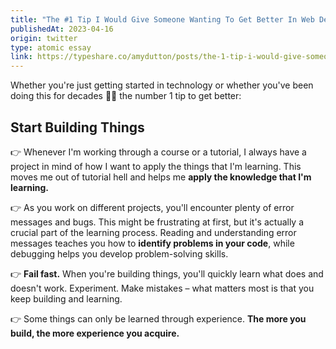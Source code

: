 ```yaml
---
title: "The #1 Tip I Would Give Someone Wanting To Get Better In Web Development"
publishedAt: 2023-04-16
origin: twitter
type: atomic essay
link: https://typeshare.co/amydutton/posts/the-1-tip-i-would-give-someone-wanting-to-get-better-in-web-development
---
```


Whether you're just getting started in technology or whether you've been doing this for decades 🙋‍♀️ the number 1 tip to get better:

## Start Building Things

👉 Whenever I'm working through a course or a tutorial, I always have a project in mind of how I want to apply the things that I'm learning. This moves me out of tutorial hell and helps me **apply the knowledge that I'm learning.**

👉 As you work on different projects, you'll encounter plenty of error messages and bugs. This might be frustrating at first, but it's actually a crucial part of the learning process. Reading and understanding error messages teaches you how to **identify problems in your code**, while debugging helps you develop problem-solving skills.

👉 **Fail fast.** When you're building things, you'll quickly learn what does and doesn't work. Experiment. Make mistakes – what matters most is that you keep building and learning.

👉 Some things can only be learned through experience. **The more you build, the more experience you acquire.**
